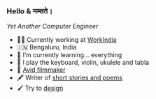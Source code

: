 ### Hello & नम्सते।

*Yet Another Computer Engineer*

- 👨‍💻 Currently working at [WorkIndia](https://www.workindia.in/)
- 🇮🇳 Bengaluru, India
- 🌱 I’m currently learning... everything
- 🎵 I play the keyboard, violin, ukulele and tabla
- 🎥 [Avid filmmaker](https://www.youtube.com/playlist?list=PLQQp-IbY4nLMsA4YAWKZqexojX-QnEF7W)
- 🖋️ Writer of [short stories and poems](http://wattpad.com/user/ashnehete)
- 🖌️ Try to [design](https://thelogobaker.tumblr.com/)
